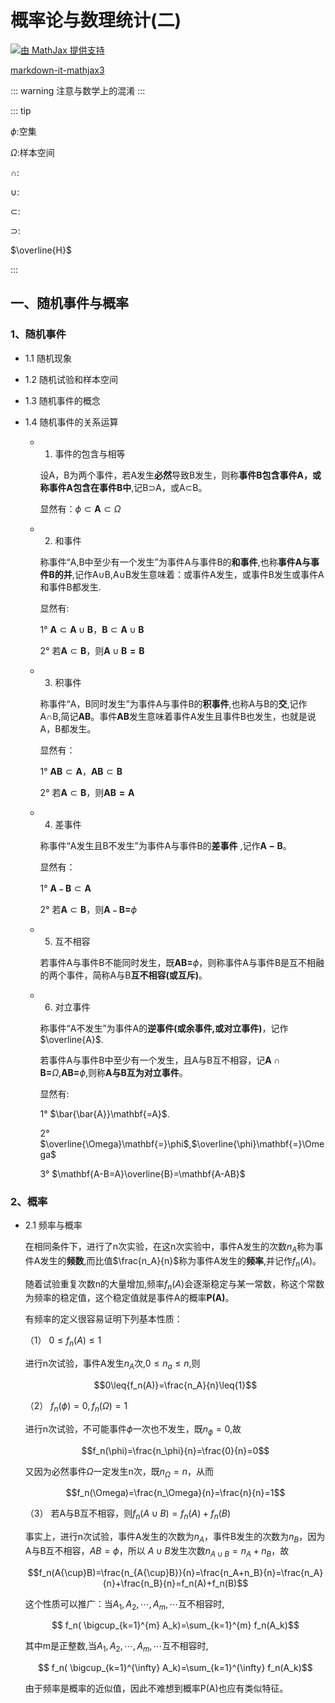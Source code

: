 # 概率论与数理统计(二)

<a href="https://www.mathjax.org">
    <img title="由 MathJax 提供支持"
    src="https://www.mathjax.org/badge/mj_logo.png"
    border="0" alt="由 MathJax 提供支持" />
</a>

[markdown-it-mathjax3](https://github.com/nzt/markdown-it-mathjax3)

::: warning
注意与数学上的混淆
:::

::: tip

$\phi$:空集

$\Omega$:样本空间

$\cap$:

$\cup$:

$\subset$:

$\supset$:

$\overline{H}$

:::


## 一、随机事件与概率

### 1、随机事件

- 1.1 随机现象

- 1.2 随机试验和样本空间

- 1.3 随机事件的概念

- 1.4 随机事件的关系运算

  - 1. 事件的包含与相等

    设A，B为两个事件，若A发生**必然**导致B发生，则称**事件B包含事件A，或称事件A包含在事件B中**,记B$\supset$A，或A$\subset$B。

    显然有：$\phi\subset\mathbf{A}\subset\Omega$

  - 2. 和事件

    称事件“A,B中至少有一个发生”为事件A与事件B的**和事件**,也称**事件A与事件B的并**,记作A$\cup$B,A$\cup$B发生意味着：或事件A发生，或事件B发生或事件A和事件B都发生.

    显然有:

    1°  $\mathbf{A}\subset\mathbf{A}\cup\mathbf{B}$，$\mathbf{B}\subset\mathbf{A}\cup\mathbf{B}$

    2°  若$\mathbf{A}\subset\mathbf{B}$，则$\mathbf{A}\cup\mathbf{B=B}$

  - 3. 积事件

    称事件“A，B同时发生”为事件A与事件B的**积事件**,也称A与B的**交**,记作A$\cap$B,简记$\mathbf{AB}$。事件$\mathbf{AB}$发生意味着事件A发生且事件B也发生，也就是说A，B都发生。

    显然有：

    1°  $\mathbf{AB}\subset\mathbf{A}$，$\mathbf{AB}\subset\mathbf{B}$

    2°  若$\mathbf{A}\subset\mathbf{B}$，则$\mathbf{AB=A}$

  - 4. 差事件

    称事件“A发生且B不发生”为事件A与事件B的**差事件** ,记作$\mathbf{A-B}$。

    显然有：

    1°  $\mathbf{A﹣B}\subset\mathbf{A}$

    2°  若$\mathbf{A}\subset\mathbf{B}$，则$\mathbf{A﹣B=}\phi$

  - 5. 互不相容

    若事件A与事件B不能同时发生，既$\mathbf{AB=}\phi$，则称事件A与事件B是互不相融的两个事件，简称A与B**互不相容(或互斥)**。

  - 6. 对立事件

    称事件“A不发生”为事件A的**逆事件(或余事件,或对立事件)**，记作$\overline{A}$.

    若事件A与事件B中至少有一个发生，且A与B互不相容，记$\mathbf{A}\cap\mathbf{B=}\Omega$,$\mathbf{AB=}\phi$,则称**A与B互为对立事件**。

    显然有:

    1° $\bar{\bar{A}}\mathbf{=A}$.

    2° $\overline{\Omega}\mathbf{=}\phi$,$\overline{\phi}\mathbf{=}\Omega$

    3° $\mathbf{A-B=A}\overline{B}=\mathbf{A-AB}$

### 2、概率

- 2.1 频率与概率

  在相同条件下，进行了n次实验，在这n次实验中，事件A发生的次数$n_A$称为事件A发生的**频数**,而比值$\frac{n_A}{n}$称为事件A发生的**频率**,并记作$f_n(A)$。

  随着试验重复次数n的大量增加,频率$f_n(A)$会逐渐稳定与某一常数，称这个常数为频率的稳定值，这个稳定值就是事件A的概率**P(A)**。

  有频率的定义很容易证明下列基本性质：

  （1） $0\leq{f_n(A)}\leq{1}$

  进行n次试验，事件A发生$n_A$次,$0\leq{n_a}\leq{n}$,则
  
  $$0\leq{f_n(A)}=\frac{n_A}{n}\leq{1}$$

  （2） $f_n(\phi)=0,f_n(\Omega)=1$

  进行n次试验，不可能事件$\phi$一次也不发生，既$n_\phi=0$,故
  
  $$f_n(\phi)=\frac{n_\phi}{n}=\frac{0}{n}=0$$

  又因为必然事件$\Omega$一定发生n次，既$n_\Omega=n$，从而
  
  $$f_n(\Omega)=\frac{n_\Omega}{n}=\frac{n}{n}=1$$

  （3） 若A与B互不相容，则$f_n(A{\cup}B)=f_n(A)+f_n(B)$

  事实上，进行n次试验，事件A发生的次数为$n_A$，事件B发生的次数为$n_B$，因为A与B互不相容，$AB=\phi$，所以
  $A{\cup}B$发生次数$n_{A{\cup}B}=n_A+n_B$，故
  
  $$f_n(A{\cup}B)=\frac{n_{A{\cup}B}}{n}=\frac{n_A+n_B}{n}=\frac{n_A}{n}+\frac{n_B}{n}=f_n(A)+f_n(B)$$

  这个性质可以推广：当$A_1,A_2,\cdots,A_m,\cdots$互不相容时,
  
  $$ f_n( \bigcup_{k=1}^{m} A_k)=\sum_{k=1}^{m} f_n(A_k)$$

  其中m是正整数,当$A_1,A_2,\cdots,A_m,\cdots$互不相容时,

  $$ f_n( \bigcup_{k=1}^{\infty} A_k)=\sum_{k=1}^{\infty} f_n(A_k)$$

  由于频率是概率的近似值，因此不难想到概率P(A)也应有类似特征。
